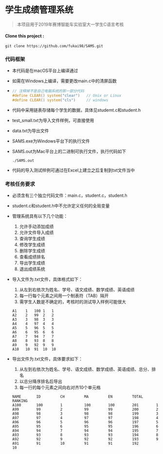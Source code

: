 # 学生成绩管理系统

> 本项目用于2019年赛博智能车实验室大一学生C语言考核

#### Clone this project :

```
git clone https://github.com/fukai98/SAMS.git
```

### 代码框架

- 本代码是在macOS平台上编译通过

- 如需在Windows上编译，需要更改main.c中的清屏函数

- ```C
  // 注释掉不是自己电脑系统的那一部分代码
  #define CLEAR() system("clear") 	// Unix or Linux
  #define CLEAR() system("cls")		// windows
  ```

- 代码中采用链表存储每个学生的数据，具体见studemt.c和student.h

- test_small.txt为导入文件样例，可直接使用

- data.txt为导出文件

- SAMS.exe为Windows平台下的执行文件

- SAMS.out为Mac平台上的二进制可执行文件，执行代码如下

  ```ssh
  ./SAMS.out
  ```

- 代码的导入测试样例可通过在Excel上建立之后复制到txt文件当中

  

### 考核任务要求

- 必须含有三个独立代码文件：main.c，student.c，student.h

- student.c和student.h中不允许定义任何的全局变量

- 管理系统具有以下几个功能：

  1. 允许手动添加成绩
  2. 允许文件导入成绩
  3. 查询学生成绩
  4. 修改学生成绩
  5. 删除学生成绩
  6. 查看成绩排名
  7. 导出学生成绩
  8. 退出成绩系统

- 导入文件为.txt文件，具体格式如下：

  1. 从左到右依次为姓名、学号、语文成绩、数学成绩、英语成绩
  2. 每一行每个元素之间用一个制表符（TAB）隔开
  3. 需学生人数是不确定的，考核时的测试导入样例可能很大

  ```
  A1	1	100	1	1
  A2	2	99	2	2
  A3	3	98	3	3
  A4	4	97	4	4
  A5	5	96	5	5
  A6	6	95	6	6
  A7	7	94	7	7
  A8	8	93	8	8
  A9	9	92	9	9
  A10	10	91	10	10
  ```

- 导出文件为.txt文件，具体要求如下：

  1. 从左到右依次为姓名、学号、语文成绩、数学成绩、英语成绩、总分、排名
  2. 以总分降序排名后导出
  3. 每一行的每个元素之间向右对齐10个单元格

  ```
  NAME       ID         CH         MA         EN         TOTAL      RANKING   
  A100       100        1          100        100        201        1         
  A99        99         2          99         99         200        2         
  A98        98         3          98         98         199        3         
  A97        97         4          97         97         198        4         
  A96        96         5          96         96         197        5         
  A95        95         6          95         95         196        6         
  A94        94         7          94         94         195        7         
  A93        93         8          93         93         194        8         
  A92        92         9          92         92         193        9         
  A91        91         10         91         91         192        10    
  ```